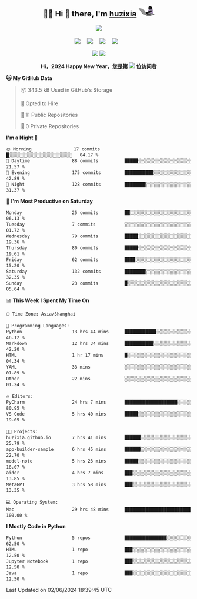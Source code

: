 <div align="center">

## :woman_technologist: Hi 👋 there, I'm [huzixia](https://huzixia.github.io/) <img height="30" src="images/work.gif" />

  <!-- dynamic typing effect 动态打字效果 -->
  <div>
    <a href="https://huzixia.github.io/">
      <img src="https://readme-typing-svg.demolab.com?font=Fira+Code&pause=1000&width=435&lines=console.log(%22Hello%2C%20World%22);胡同学祝您心想事成!&center=true&size=27" />
    </a>
  </div>

  <div>&nbsp;</div>

  <!-- profile logo 个人资料徽标 -->
  <div>
    <a href="https://huzixia.github.io/"><img src="https://img.shields.io/badge/Website-博客-orange" /></a>&emsp;
    <a href="https://www.zhihu.com/people/hu-zi-xia-91"><img src="https://img.shields.io/badge/ZhiHu-知乎-blue" /></a>&emsp;
    <a href="https://twitter.com/zixia80631/"><img src="https://img.shields.io/badge/Twitter-推特-black" /></a>&emsp;
    <a href="https://github.com/HuZixia/Text2Video/assets/38995480/244e64be-3dc4-46bb-8aff-523d8a235a1e"><img src="https://img.shields.io/badge/WeChat-微信-07c160" /></a>&emsp;

  </div>

[//]: # (### Github Stats)

 <p>
   <img src="https://github-readme-stats.vercel.app/api?username=HuZixia&rank_icon=github&theme=react&border_color=61dafb&hide_border=true" />
   <img src="https://github-readme-stats.vercel.app/api/top-langs/?username=HuZixia&hide=c%23,powershell,Mathematica,Ruby,Objective-C,Objective-C%2b%2b,Cuda&title_color=61dafb&text_color=ffffff&icon_color=61dafb&bg_color=20232a&langs_count=8&layout=compact&border_color=61dafb&hide_border=true&size_weight=0.5&count_weight=0.5" />
 </p>

</div>

<div align="center"><b>Hi，2024 Happy New Year，您是第 <img src="https://profile-counter.glitch.me/HuZixia/count.svg"></img> 位访问者</b></div>


[//]: # (*   Github Stats)
[//]: # (![Top Langs]&#40;https://github-readme-stats.vercel.app/api/top-langs/?username=HuZixia\&layout=compact&#41;)
[//]: # (![HuZixia's GitHub stats]&#40;https://github-readme-stats.vercel.app/api?username=HuZixia\&rank_icon=github&theme=tokyonight&#41;)


<!--START_SECTION:waka-->
**🐱 My GitHub Data** 

> 📦 343.5 kB Used in GitHub's Storage 
 > 
> 💼 Opted to Hire
 > 
> 📜 11 Public Repositories 
 > 
> 🔑 0 Private Repositories 
 > 
**I'm a Night 🦉** 

```text
🌞 Morning                17 commits          █░░░░░░░░░░░░░░░░░░░░░░░░   04.17 % 
🌆 Daytime                88 commits          █████░░░░░░░░░░░░░░░░░░░░   21.57 % 
🌃 Evening                175 commits         ███████████░░░░░░░░░░░░░░   42.89 % 
🌙 Night                  128 commits         ████████░░░░░░░░░░░░░░░░░   31.37 % 
```
📅 **I'm Most Productive on Saturday** 

```text
Monday                   25 commits          ██░░░░░░░░░░░░░░░░░░░░░░░   06.13 % 
Tuesday                  7 commits           ░░░░░░░░░░░░░░░░░░░░░░░░░   01.72 % 
Wednesday                79 commits          █████░░░░░░░░░░░░░░░░░░░░   19.36 % 
Thursday                 80 commits          █████░░░░░░░░░░░░░░░░░░░░   19.61 % 
Friday                   62 commits          ████░░░░░░░░░░░░░░░░░░░░░   15.20 % 
Saturday                 132 commits         ████████░░░░░░░░░░░░░░░░░   32.35 % 
Sunday                   23 commits          █░░░░░░░░░░░░░░░░░░░░░░░░   05.64 % 
```


📊 **This Week I Spent My Time On** 

```text
🕑︎ Time Zone: Asia/Shanghai

💬 Programming Languages: 
Python                   13 hrs 44 mins      ████████████░░░░░░░░░░░░░   46.12 % 
Markdown                 12 hrs 34 mins      ███████████░░░░░░░░░░░░░░   42.20 % 
HTML                     1 hr 17 mins        █░░░░░░░░░░░░░░░░░░░░░░░░   04.34 % 
YAML                     33 mins             ░░░░░░░░░░░░░░░░░░░░░░░░░   01.89 % 
Other                    22 mins             ░░░░░░░░░░░░░░░░░░░░░░░░░   01.24 % 

🔥 Editors: 
PyCharm                  24 hrs 7 mins       ████████████████████░░░░░   80.95 % 
VS Code                  5 hrs 40 mins       █████░░░░░░░░░░░░░░░░░░░░   19.05 % 

🐱‍💻 Projects: 
huzixia.github.io        7 hrs 41 mins       ██████░░░░░░░░░░░░░░░░░░░   25.79 % 
app-builder-sample       6 hrs 45 mins       ██████░░░░░░░░░░░░░░░░░░░   22.70 % 
model-note               5 hrs 23 mins       █████░░░░░░░░░░░░░░░░░░░░   18.07 % 
aider                    4 hrs 7 mins        ███░░░░░░░░░░░░░░░░░░░░░░   13.85 % 
MetaGPT                  3 hrs 58 mins       ███░░░░░░░░░░░░░░░░░░░░░░   13.35 % 

💻 Operating System: 
Mac                      29 hrs 48 mins      █████████████████████████   100.00 % 
```

**I Mostly Code in Python** 

```text
Python                   5 repos             ████████████████░░░░░░░░░   62.50 % 
HTML                     1 repo              ███░░░░░░░░░░░░░░░░░░░░░░   12.50 % 
Jupyter Notebook         1 repo              ███░░░░░░░░░░░░░░░░░░░░░░   12.50 % 
Java                     1 repo              ███░░░░░░░░░░░░░░░░░░░░░░   12.50 % 
```




 Last Updated on 02/06/2024 18:39:45 UTC
<!--END_SECTION:waka-->


<!--
**HuZixia/HuZixia** is a ✨ _special_ ✨ repository because its `README.md` (this file) appears on your GitHub profile.

Here are some ideas to get you started:

- 🔭 I’m currently working on ...
- 🌱 I’m currently learning ...
- 👯 I’m looking to collaborate on ...
- 🤔 I’m looking for help with ...
- 💬 Ask me about ...
- 📫 How to reach me: ...
- 😄 Pronouns: ...
- ⚡ Fun fact: ...
-->

